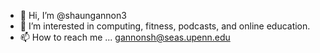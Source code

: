 - 👋 Hi, I’m @shaungannon3
- 👀 I’m interested in computing, fitness, podcasts, and online education.
- 📫 How to reach me ... gannonsh@seas.upenn.edu

<!---
shaungannon3/shaungannon3 is a ✨ special ✨ repository because its `README.md` (this file) appears on your GitHub profile.
You can click the Preview link to take a look at your changes.
--->
